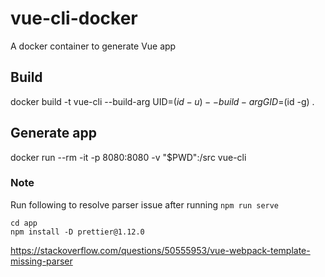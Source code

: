 # vue-cli-docker
A docker container to generate Vue app

## Build
docker build -t vue-cli --build-arg UID=$(id -u) --build-arg GID=$(id -g) .

## Generate app
docker run --rm -it -p 8080:8080 -v "$PWD":/src vue-cli

### Note
Run following to resolve parser issue after running `npm run serve`

```
cd app
npm install -D prettier@1.12.0
```
https://stackoverflow.com/questions/50555953/vue-webpack-template-missing-parser

